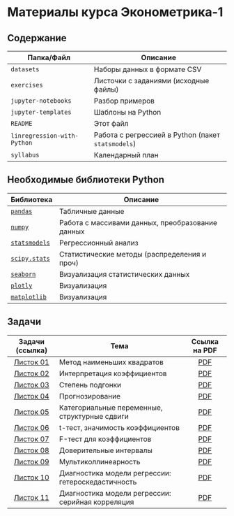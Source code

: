 # Материалы курса Эконометрика-1

## Содержание

| Папка/Файл |Описание|
|-|-|
|`datasets`| Наборы данных в формате CSV|
|`exercises`|Листочки с заданиями (исходные файлы)|
|`jupyter-notebooks`|Разбор примеров|
|`jupyter-templates`|Шаблоны на Python|
|`README`|Этот файл|
|`linregression-with-Python`|Работа с регрессией в Python (пакет `statsmodels`)|
|`syllabus`|Календарный план|

## Необходимые библиотеки Python

|Библиотека|Описание|
|-|-|
|[`pandas`](https://pandas.pydata.org)|Табличные данные|
|[`numpy`](https://numpy.org)|Работа с массивами данных, преобразование данных|
|[`statsmodels`](https://www.statsmodels.org/stable/index.html)|Регрессионный анализ|
|[`scipy.stats`](https://docs.scipy.org/doc/scipy/reference/stats.html)|Статистические методы (распределения и проч)|
|[`seaborn`](https://seaborn.pydata.org)|Визуализация статистических данных|
|[`plotly`](https://plotly.com/python/)|Визуализация|
|[`matplotlib`](https://matplotlib.org)|Визуализация|

## Задачи

|Задачи (ссылка)| Тема| Ссылка на PDF|
|:-:|-|:-:|
|[Листок 01](https://nbviewer.org/github/artamonoff/econometrica/blob/main/econometrica-1/exercises/list01-OLS.html)| Метод наименьших квадратов |[PDF](https://github.com/artamonoff/econometrica/blob/main/econometrica-1/exercises/list01-OLS.pdf)|
|[Листок 02](https://nbviewer.org/github/artamonoff/econometrica/blob/main/econometrica-1/exercises/list02-coefs.html)| Интерпретация коэффициентов |[PDF](https://github.com/artamonoff/econometrica/blob/main/econometrica-1/exercises/list02-coefs.pdf)|
| [Листок 03](https://nbviewer.org/github/artamonoff/econometrica/blob/main/econometrica-1/exercises/list03-goodness-of-fit.html)| Степень подгонки |[PDF](https://github.com/artamonoff/econometrica/blob/main/econometrica-1/exercises/list03-goodness-of-fit.pdf)|
| [Листок 04](https://nbviewer.org/github/artamonoff/econometrica/blob/main/econometrica-1/exercises/list04-prediction.html)| Прогнозирование |[PDF](https://github.com/artamonoff/econometrica/blob/main/econometrica-1/exercises/list04-prediction.pdf)|
| [Листок 05](https://nbviewer.org/github/artamonoff/econometrica/blob/main/econometrica-1/exercises/list05-specification.html)| Категориальные переменные, структурные сдвиги |[PDF](https://github.com/artamonoff/econometrica/blob/main/econometrica-1/exercises/list05-specification.pdf)|
| [Листок 06](https://nbviewer.org/github/artamonoff/econometrica/blob/main/econometrica-1/exercises/list06-t-test.html)| t-тест, значимость коэффициентов |[PDF](https://github.com/artamonoff/econometrica/blob/main/econometrica-1/exercises/list06-t-test.pdf)|
| [Листок 07](https://nbviewer.org/github/artamonoff/econometrica/blob/main/econometrica-1/exercises/list07-F-test.html)| F-тест для коэффициентов |[PDF](https://github.com/artamonoff/econometrica/blob/main/econometrica-1/exercises/list07-F-test.pdf)|
| [Листок 08](https://nbviewer.org/github/artamonoff/econometrica/blob/main/econometrica-1/exercises/list08-ci.html)| Доверительные интервалы |[PDF](https://github.com/artamonoff/econometrica/blob/main/econometrica-1/exercises/list08-ci.pdf)|
| [Листок 09](https://nbviewer.org/github/artamonoff/econometrica/blob/main/econometrica-1/exercises/list09-multicollinearity.html)| Мультиколлинеарность |[PDF](https://github.com/artamonoff/econometrica/blob/main/econometrica-1/exercises/list09-multicollinearity.pdf)|
| [Листок 10](https://nbviewer.org/github/artamonoff/econometrica/blob/main/econometrica-1/exercises/list10-diagnostic-het.html)| Диагностика модели регрессии: гетероскедастичность |[PDF](https://github.com/artamonoff/econometrica/blob/main/econometrica-1/exercises/list10-diagnostic-het.pdf)|
| [Листок 11](https://nbviewer.org/github/artamonoff/econometrica/blob/main/econometrica-1/exercises/list11-diagnostic-acorr.html)| Диагностика модели регрессии: серийная корреляция |[PDF](https://github.com/artamonoff/econometrica/blob/main/econometrica-1/exercises/list11-diagnostic-acorr.pdf)|
